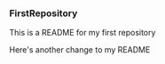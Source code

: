 ### FirstRepository

This is a README for my first repository




Here's another change to my README
